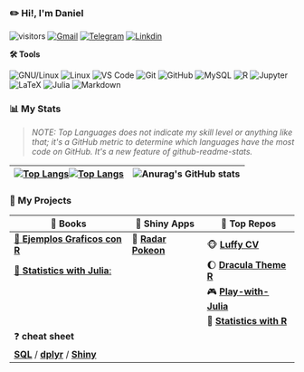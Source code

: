 ### ✏️ **Hi!, I'm Daniel**
![visitors](https://visitor-badge.glitch.me/badge?page_id=daniel-rojsanch.daniel-rojsanch&left_color=yellow&right_color=blue) 
[![Gmail](https://img.shields.io/badge/drojass003@gmail.com-black?style=flat-square&logo=gmail)]() 
[![Telegram](https://img.shields.io/badge/-@daniel__rojsanch-blue?style=flat-square&logo=telegram&logoColor=white)](https://t.me/daniel_rojsanch) 
[![Linkdin](https://img.shields.io/badge/Linkedin-blue?style=flat-square&logo=linkedin)](https://www.linkedin.com/in/daniel-rojsanch/)

**🛠️ Tools**  
  
![GNU/Linux](https://img.shields.io/badge/Linux-FCC624?style=flat-square&logo=linux&logoColor=black) 
![Linux](https://img.shields.io/badge/Manjaro-45B39D?style=flat-square&logo=manjaro&logoColor=000b41) 
![VS Code](https://img.shields.io/badge/-VS%20Code-2E86C1?style=flat-square&logo=visual-studio-code) 
![Git](https://img.shields.io/badge/-Git-181717?style=flat-square&logo=git) 
![GitHub](https://img.shields.io/badge/-GitHub-181717?style=flat-square&logo=github) 
![MySQL](https://img.shields.io/badge/-MySQL-D5D8DC?style=flat-square&logo=mysql) 
![R](https://img.shields.io/badge/R-2E86C1?style=flat-square&logo=R)
![Jupyter](https://img.shields.io/badge/jupyter%20Lab-D35400?style=flat-square&logo=jupyter&logoColor=white) 
![LaTeX](https://img.shields.io/badge/LaTeX-28B463?style=flat-square&logo=LaTeX) 
![Julia](https://img.shields.io/badge/Julia-E8EAF6?style=flat-square&logo=Julia&logoColor=28B463) 
![Markdown](https://img.shields.io/badge/Markdown-black?style=flat-square&logo=Markdown)


### :bar_chart: My Stats

> *NOTE: Top Languages does not indicate my skill level or anything like that; it's a GitHub metric to determine which languages have the most code on GitHub. It's a new feature of github-readme-stats.*

| [![Top Langs](https://github-readme-stats-goku.vercel.app/api/top-langs/?username=daniel-rojsanch&layout=compact&hide=jupyter%20notebook,html,css&theme=flag-india#gh-light-mode-only)](https://github.com/anuraghazra/github-readme-stats#gh-light-mode-only)[![Top Langs](https://github-readme-stats-goku.vercel.app/api/top-langs/?username=daniel-rojsanch&layout=compact&hide=jupyter%20notebook,html,css&theme=codeSTACKr#gh-dark-mode-only)](https://github.com/anuraghazra/github-readme-stats#gh-dark-mode-only) | ![Anurag's GitHub stats](https://github-readme-stats-goku.vercel.app/api?username=daniel-rojsanch&show_icons=true&theme=transparent) |
|-----|-----|
<!--[](./profile-3d-contrib/profile-season-animate.svg)-->

### 📌 My Projects

| 📙 Books| 🎸 Shiny Apps | 🚀 Top Repos |
|----------|----------------|--------------|
|[🐯 **Ejemplos Graficos con R**](https://daniel-rojsanch.github.io/50-Ejemplos-Graficos-con-R/intro.html)|🐸 [**Radar Pokeon**](https://daniel-rojsanch.shinyapps.io/radar_pokemon/)| 🐵 [**Luffy CV**](https://github.com/daniel-rojsanch/Luffy-awesome-cv) |
|[🐧 **Statistics with Julia**: ](https://daniel-rojsanch.github.io/Statistics-with-Julia/intro.html) |  | 🌔 [**Dracula Theme R**](https://github.com/daniel-rojsanch/dracula-theme-R)  |
|||🎮 [**Play-with-Julia**](https://github.com/daniel-rojsanch/Play-with-Julia)|
|||🌻 [**Statistics with R**](https://github.com/daniel-rojsanch/Statistics-wit)|
| ❓ **cheat sheet** | | |
| [**SQL**](https://learnsql.com/blog/sql-basics-cheat-sheet/sql-basics-cheat-sheet-a4.pdf) / [**dplyr**](https://www.rstudio.com/wp-content/uploads/2015/02/data-wrangling-cheatsheet.pdf) / [**Shiny**](https://shiny.rstudio.com/images/shiny-cheatsheet.pdf)| | |

